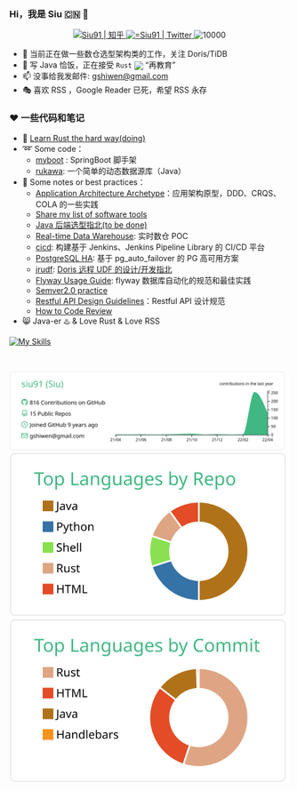 ### Hi，我是 Siu 🇨🇳  👋


<p align="middle">
   <a href="https://www.zhihu.com/people/siu91">
      <img alt="Siu91 | 知乎" height="25px" src="https://ss1.baidu.com/6ONXsjip0QIZ8tyhnq/it/u=493147230,3096476255&amp;fm=195&amp;app=88&amp;f=JPEG?w=200&amp;h=200">
   </a>
   <a href="https://twitter.com/gshiwen">
      <img alt="=Siu91 | Twitter" height="25px" src="https://raw.githubusercontent.com/anuraghazra/anuraghazra/master/assets/twitter.svg" />
   </a>

   <img src="https://komarev.com/ghpvc/?username=siu91" alt="10000" height="23px"/>
</p>



- 🔭 当前正在做一些数仓选型架构类的工作，关注 Doris/TiDB
- 🌱 写 Java 恰饭，正在接受  `Rust` <a href="https://www.rust-lang.org"><img src="https://avatars.githubusercontent.com/u/5430905?s=200&v=4" align="center"  width="2%" /></a> “再教育”
- 📫 没事给我发邮件: gshiwen@gmail.com
- :performing_arts:  喜欢 RSS ，Google Reader 已死，希望 RSS 永存

### ❤️ 一些代码和笔记

- 📖 [Learn Rust the hard way(doing)](https://siu91.github.io/LearnRustTheHardWay/)
- :loop: Some code：
  - [myboot](https://github.com/siu91/myboot) : SpringBoot 脚手架
  - [rukawa](https://github.com/siu91/rukawa): 一个简单的动态数据源库（Java）
- :ledger: Some notes or best practices：
  - [Application Architecture Archetype](https://github.com/siu91/AAA)：应用架构原型，DDD、CRQS、COLA 的一些实践
  - [Share my list of software tools](https://siu91.github.io/notebook/tech/bestpractices/my-toolchain.html)
  - [Java 后端选型指北(to be done)](https://siu91.github.io/notebook/tech/backend/Java-Backend-Framework-Selection-Guide.html)
  - [Real-time Data Warehouse](https://siu91.github.io/notebook/tech/project/lwpoc/lwpoc/%E6%9E%B6%E6%9E%84/%E6%9E%84%E5%BB%BA%E5%AE%9E%E6%97%B6%E6%B9%96%E4%BB%93.html): 实时数仓 POC 
  - [cicd](https://siu91.github.io/notebook/tech/project/cicd/index.html): 构建基于 Jenkins、Jenkins Pipeline Library 的 CI/CD 平台
  - [PostgreSQL HA](https://siu91.github.io/notebook/tech/project/PGHA/pg-ha-solution.html): 基于 pg_auto_failover 的 PG 高可用方案
  - [jrudf](https://siu91.github.io/notebook/tech/bestpractices/jrudf/doris-remote-udf.html):  [Doris 远程 UDF 的设计/开发指北](https://github.com/siu91/jrudf)
  - [Flyway  Usage Guide](https://siu91.github.io/notebook/tech/bestpractices/%E6%95%B0%E6%8D%AE%E5%BA%93%E8%87%AA%E5%8A%A8%E5%8C%96-Flyway%E4%BD%BF%E7%94%A8%E8%A7%84%E8%8C%83.html): flyway 数据库自动化的规范和最佳实践
  - [Semver2.0 practice](https://siu91.github.io/notebook/tech/bestpractices/%E8%AF%AD%E4%B9%89%E5%8C%96%E7%89%88%E6%9C%AC%E6%8E%A7%E5%88%B6%E8%A7%84%E8%8C%83.html)
  - [Restful API Design Guidelines](https://siu91.github.io/notebook/tech/bestpractices/API%E8%AE%BE%E8%AE%A1%E8%A7%84%E8%8C%83.html)：Restful API 设计规范
  - [How to Code Review](https://siu91.github.io/notebook/tech/bestpractices/code-review-guide-baseon-gitlab.html)
- :smile_cat: Java-er :hotsprings: & Love Rust & Love RSS

[![My Skills](https://skillicons.dev/icons?i=java,spring,rust,python,idea,git,markdown,docker,kubernetes,jenkins&theme=light)](https://skillicons.dev)

​	<br />

[![](https://raw.githubusercontent.com/siu91/siu91/main/profile-summary-card-output/vue/0-profile-details.svg)](https://github.com/vn7n24fzkq/github-profile-summary-cards)
[![](https://raw.githubusercontent.com/siu91/siu91/main/profile-summary-card-output/vue/1-repos-per-language.svg)](https://github.com/vn7n24fzkq/github-profile-summary-cards) [![](https://raw.githubusercontent.com/siu91/siu91/main/profile-summary-card-output/vue/2-most-commit-language.svg)](https://github.com/vn7n24fzkq/github-profile-summary-cards)
<!--
[![](https://raw.githubusercontent.com/siu91/siu91/main/profile-summary-card-output/vue/3-stats.svg)](https://github.com/vn7n24fzkq/github-profile-summary-cards) [![](https://raw.githubusercontent.com/siu91/siu91/main/profile-summary-card-output/vue/4-productive-time.svg)](https://github.com/vn7n24fzkq/github-profile-summary-cards)
-->